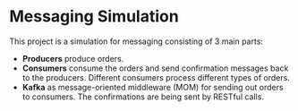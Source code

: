 # Messaging Simulation

This project is a simulation for messaging consisting of 3 main parts:
* **Producers** produce orders.
* **Consumers** consume the orders and send confirmation messages back to the producers. Different consumers process different types of orders.
* **Kafka** as message-oriented middleware (MOM) for sending out orders to consumers. The confirmations are being sent by RESTful calls.
